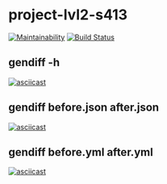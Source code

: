 # project-lvl2-s413
[![Maintainability](https://api.codeclimate.com/v1/badges/99c7abdbe556b5cbe9da/maintainability)](https://codeclimate.com/github/soulle/project-lvl2-s413/maintainability)
[![Build Status](https://travis-ci.org/soulle/project-lvl2-s413.svg?branch=master)](https://travis-ci.org/soulle/project-lvl2-s413)
## gendiff -h
[![asciicast](https://asciinema.org/a/nXlk4cNqvBjyIfXgmCodfRjOl.svg)](https://asciinema.org/a/nXlk4cNqvBjyIfXgmCodfRjOl)
## gendiff before.json after.json
[![asciicast](https://asciinema.org/a/ZbCDSQi6Wzt80BUkENDcUTECC.svg)](https://asciinema.org/a/ZbCDSQi6Wzt80BUkENDcUTECC)
## gendiff before.yml after.yml
[![asciicast](https://asciinema.org/a/O8Y4tkGLfEHvwwqI4lsybAkqF.svg)](https://asciinema.org/a/O8Y4tkGLfEHvwwqI4lsybAkqF)